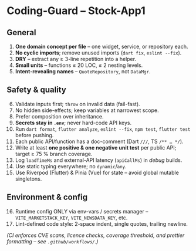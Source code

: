 # Coding-Guard – Stock-App1

## General
1. **One domain concept per file** – one widget, service, or repository each.
2. **No cyclic imports**; remove unused imports (`dart fix`, `eslint --fix`).
3. **DRY** – extract any ≥ 3-line repetition into a helper.
4. **Small units** – functions ≤ 20 LOC, ≤ 2 nesting levels.
5. **Intent-revealing names** – `QuoteRepository`, not `DataMgr`.

## Safety & quality
6. Validate inputs first; `throw` on invalid data (fail-fast).
7. No hidden side-effects; keep variables at narrowest scope.
8. Prefer composition over inheritance.
9. **Secrets stay in `.env`**; never hard-code API keys.
10. Run `dart format`, `flutter analyze`, `eslint --fix`, `npm test`, `flutter test` before pushing.
11. Each public API/function has a doc-comment (Dart `///`, TS `/** … */`).
12. Write at least **one positive & one negative unit test** per public API; target ≥ 75 % branch coverage.
13. Log `loadTimeMs` and external-API latency (`apiCallMs`) in *debug* builds.
14. Use static typing everywhere; no `dynamic`/`any`.
15. Use Riverpod (Flutter) & Pinia (Vue) for state – avoid global mutable singletons.

## Environment & config
16. Runtime config ONLY via env-vars / secrets manager – `VITE_MARKETSTACK_KEY`, `VITE_NEWSDATA_KEY`, etc.
17. Lint-defined code style: 2-space indent, single quotes, trailing newline.

*(CI enforces CVE scans, licence checks, coverage threshold, and prettier formatting – see `.github/workflows/`.)*
